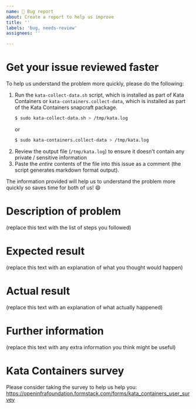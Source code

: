 ```yaml
---
name: 🐛 Bug report
about: Create a report to help us improve
title: ''
labels: 'bug, needs-review'
assignees: ''

---
```


# Get your issue reviewed faster

To help us understand the problem more quickly, please do the following:

1. Run the `kata-collect-data.sh` script, which is installed as part of Kata Containers
   or `kata-containers.collect-data`, which is installed as part of the Kata Containers
   snapcraft package.
   ```sh
   $ sudo kata-collect-data.sh > /tmp/kata.log
   ```
   or
   ```sh
   $ sudo kata-containers.collect-data > /tmp/kata.log
   ```
1. Review the output file (`/tmp/kata.log`) to ensure it doesn't
   contain any private / sensitive information
1. Paste the *entire* contents of the file into this issue as a comment
   (the script generates markdown format output).

The information provided will help us to understand the problem more quickly
so saves time for both of us! :smile:

# Description of problem

(replace this text with the list of steps you followed)

# Expected result

(replace this text with an explanation of what you thought would happen)

# Actual result

(replace this text with an explanation of what actually happened)

# Further information

(replace this text with any extra information you think might be useful)

# Kata Containers survey

Please consider taking the survey to help us help you: https://openinfrafoundation.formstack.com/forms/kata_containers_user_survey
